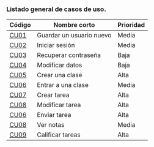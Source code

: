 ### Listado general de casos de uso.
| Código | Nombre corto | Prioridad  |
|--------------------------|--------------------------------|--------------------------|
| [CU01](CU01-Guardar-un-usuario-nuevo) | Guardar un usuario nuevo | Media | 
| [CU02](CU02-Iniciar-sesión) | Iniciar sesión | Media |
| [CU03](CU03-Recuperar-contraseña) | Recuperar contraseña | Baja |
| [CU04](CU04-Modificar-datos) | Modificar datos | Baja |
| [CU05](CU05-Crear-una-clase) | Crear una clase | Alta |
| [CU06](CU06-Entrar-a-una-clase) | Entrar a una clase | Media |
| [CU07](CU07-Crear-tarea) | Crear tarea | Alta |
| [CU08](CU08-Modificar-tarea) | Modificar tarea | Alta |
| [CU06](CU06-Enviar-tarea) | Enviar tarea | Alta |
| [CU08](CU08-Ver-notas) | Ver notas | Media |
| [CU09](CU09-Calificar-tareas) | Calificar tareas | Alta |



